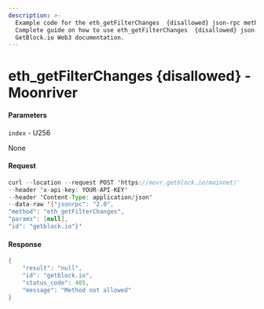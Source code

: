 ```yaml
---
description: >-
  Example code for the eth_getFilterChanges  {disallowed} json-rpc method.
  Сomplete guide on how to use eth_getFilterChanges  {disallowed} json-rpc in
  GetBlock.io Web3 documentation.
---
```


# eth\_getFilterChanges {disallowed} - Moonriver

#### Parameters

`index` - U256

None

#### Request

```java
curl --location --request POST 'https://movr.getblock.io/mainnet/' 
--header 'x-api-key: YOUR-API-KEY' 
--header 'Content-Type: application/json' 
--data-raw '{"jsonrpc": "2.0",
"method": "eth_getFilterChanges",
"params": [null],
"id": "getblock.io"}'
```

#### Response

```java
{
    "result": "null",
    "id": "getblock.io",
    "status_code": 405,
    "message": "Method not allowed"
}
```
